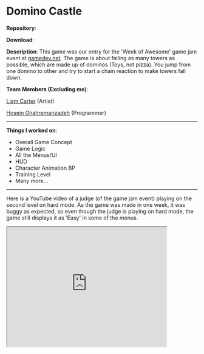 # Domino Castle

**Repository**:
<a href="https://github.com/rednewt/DominoCastle"><i class="fa fa-github" style="font-size:38px"></i></a>

**Download**:
<a href="https://drive.google.com/open?id=0ByRMOIz9rEO0MkU2cUtWSXlfd3M"><i class="fa fa-download" style="font-size:38px"></i></a>

**Description**: This game was our entry for the 'Week of Awesome' game jam event at [gamedev.net](https://www.gamedev.net/). The game is about falling as many towers as possible, which are made up of dominos (Toys, not pizza). You jump from one domino to other and try to  start a chain reaction to make towers fall down.


**Team Members (Excluding me)**: 

[Liam Carter](https://www.artstation.com/liamcarter) (Artist)

[Hosein Ghahremanzadeh](https://github.com/IYP-Programer-Yeah) (Programmer)


---
**Things I worked on**:

* Overall Game Concept
* Game Logic
* All the Menus/UI
* HUD
* Character Animation BP
* Training Level
* Many more...

---

Here is a YouTube video of a judge (of the game jam event) playing on the second level on hard mode. As the game was made in one week, it was buggy as expected, so even though the judge is playing on hard mode, the game still displays it as 'Easy' in some of the menus.

<iframe width="420" height="315"
src="https://www.youtube.com/embed/37ggLXhUfXc" allowfullscreen="true">
</iframe>